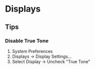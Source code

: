 # Displays

## Tips

### Disable True Tone

1. System Preferences
2. Displays -> Display Settings...
3. Select Display -> Uncheck "True Tone"
